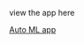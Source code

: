 view the app here 

[Auto ML app](https://share.streamlit.io/alternativeritam/auto-ml-app/switch.py)
